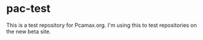 # pac-test

This is a test repository for Pcamax.org. I'm using this to test repositories on the new beta site.
